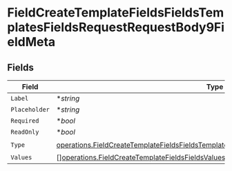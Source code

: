 # FieldCreateTemplateFieldsFieldsTemplatesFieldsRequestRequestBody9FieldMeta


## Fields

| Field                                                                                                                                                                                                  | Type                                                                                                                                                                                                   | Required                                                                                                                                                                                               | Description                                                                                                                                                                                            |
| ------------------------------------------------------------------------------------------------------------------------------------------------------------------------------------------------------ | ------------------------------------------------------------------------------------------------------------------------------------------------------------------------------------------------------ | ------------------------------------------------------------------------------------------------------------------------------------------------------------------------------------------------------ | ------------------------------------------------------------------------------------------------------------------------------------------------------------------------------------------------------ |
| `Label`                                                                                                                                                                                                | **string*                                                                                                                                                                                              | :heavy_minus_sign:                                                                                                                                                                                     | N/A                                                                                                                                                                                                    |
| `Placeholder`                                                                                                                                                                                          | **string*                                                                                                                                                                                              | :heavy_minus_sign:                                                                                                                                                                                     | N/A                                                                                                                                                                                                    |
| `Required`                                                                                                                                                                                             | **bool*                                                                                                                                                                                                | :heavy_minus_sign:                                                                                                                                                                                     | N/A                                                                                                                                                                                                    |
| `ReadOnly`                                                                                                                                                                                             | **bool*                                                                                                                                                                                                | :heavy_minus_sign:                                                                                                                                                                                     | N/A                                                                                                                                                                                                    |
| `Type`                                                                                                                                                                                                 | [operations.FieldCreateTemplateFieldsFieldsTemplatesFieldsRequestRequestBody9FieldMetaType](../../models/operations/fieldcreatetemplatefieldsfieldstemplatesfieldsrequestrequestbody9fieldmetatype.md) | :heavy_check_mark:                                                                                                                                                                                     | N/A                                                                                                                                                                                                    |
| `Values`                                                                                                                                                                                               | [][operations.FieldCreateTemplateFieldsFieldsValues](../../models/operations/fieldcreatetemplatefieldsfieldsvalues.md)                                                                                 | :heavy_minus_sign:                                                                                                                                                                                     | N/A                                                                                                                                                                                                    |